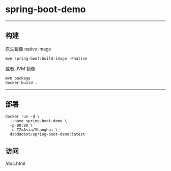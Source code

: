 # spring-boot-demo

---

## 构建

原生镜像 native image

```shell
mvn spring-boot:build-image -Pnative
```

或者 JVM 镜像

```shell
mvn package
docker build .
```

---

## 部署

```shell
docker run -d \
  --name spring-boot-demo \
  -p 80:80 \
  -e TZ=Asia/Shanghai \
  daodaobot/spring-boot-demo:latest
```

## 访问

/doc.html
